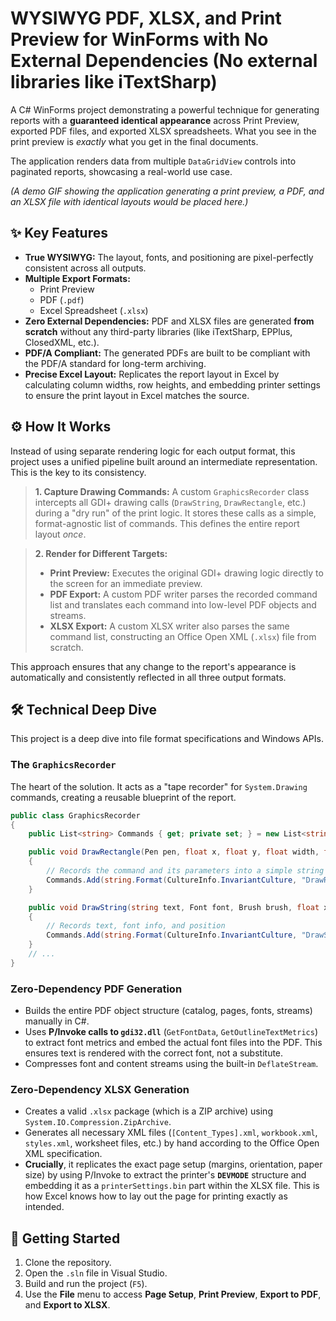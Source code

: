# WYSIWYG PDF, XLSX, and Print Preview for WinForms with No External Dependencies (No external libraries like iTextSharp)

A C# WinForms project demonstrating a powerful technique for generating reports with a **guaranteed identical appearance** across Print Preview, exported PDF files, and exported XLSX spreadsheets. What you see in the print preview is *exactly* what you get in the final documents.

The application renders data from multiple `DataGridView` controls into paginated reports, showcasing a real-world use case.


*(A demo GIF showing the application generating a print preview, a PDF, and an XLSX file with identical layouts would be placed here.)*

## ✨ Key Features

*   **True WYSIWYG:** The layout, fonts, and positioning are pixel-perfectly consistent across all outputs.
*   **Multiple Export Formats:**
    *   Print Preview
    *   PDF (`.pdf`)
    *   Excel Spreadsheet (`.xlsx`)
*   **Zero External Dependencies:** PDF and XLSX files are generated **from scratch** without any third-party libraries (like iTextSharp, EPPlus, ClosedXML, etc.).
*   **PDF/A Compliant:** The generated PDFs are built to be compliant with the PDF/A standard for long-term archiving.
*   **Precise Excel Layout:** Replicates the report layout in Excel by calculating column widths, row heights, and embedding printer settings to ensure the print layout in Excel matches the source.

## ⚙️ How It Works

Instead of using separate rendering logic for each output format, this project uses a unified pipeline built around an intermediate representation. This is the key to its consistency.

> **1. Capture Drawing Commands:** A custom `GraphicsRecorder` class intercepts all GDI+ drawing calls (`DrawString`, `DrawRectangle`, etc.) during a "dry run" of the print logic. It stores these calls as a simple, format-agnostic list of commands. This defines the entire report layout *once*.

> **2. Render for Different Targets:**
> *   **Print Preview:** Executes the original GDI+ drawing logic directly to the screen for an immediate preview.
> *   **PDF Export:** A custom PDF writer parses the recorded command list and translates each command into low-level PDF objects and streams.
> *   **XLSX Export:** A custom XLSX writer also parses the same command list, constructing an Office Open XML (`.xlsx`) file from scratch.

This approach ensures that any change to the report's appearance is automatically and consistently reflected in all three output formats.

## 🛠️ Technical Deep Dive

This project is a deep dive into file format specifications and Windows APIs.

### The `GraphicsRecorder`
The heart of the solution. It acts as a "tape recorder" for `System.Drawing` commands, creating a reusable blueprint of the report.

```csharp
public class GraphicsRecorder
{
    public List<string> Commands { get; private set; } = new List<string>();

    public void DrawRectangle(Pen pen, float x, float y, float width, float height)
    {
        // Records the command and its parameters into a simple string format
        Commands.Add(string.Format(CultureInfo.InvariantCulture, "DrawRectangle|{0}|{1}|{2}|{3}|{4}", x, y, width, height, currentPage));
    }

    public void DrawString(string text, Font font, Brush brush, float x, float y)
    {
        // Records text, font info, and position
        Commands.Add(string.Format(CultureInfo.InvariantCulture, "DrawString|{0}|{1}|{2}|{3}|{4}|{5}|{6}", text, font.Name, font.Size, font.Style, x, y + font.Size, currentPage));
    }
    // ...
}
```

### Zero-Dependency PDF Generation
*   Builds the entire PDF object structure (catalog, pages, fonts, streams) manually in C#.
*   Uses **P/Invoke calls to `gdi32.dll`** (`GetFontData`, `GetOutlineTextMetrics`) to extract font metrics and embed the actual font files into the PDF. This ensures text is rendered with the correct font, not a substitute.
*   Compresses font and content streams using the built-in `DeflateStream`.

### Zero-Dependency XLSX Generation
*   Creates a valid `.xlsx` package (which is a ZIP archive) using `System.IO.Compression.ZipArchive`.
*   Generates all necessary XML files (`[Content_Types].xml`, `workbook.xml`, `styles.xml`, worksheet files, etc.) by hand according to the Office Open XML specification.
*   **Crucially**, it replicates the exact page setup (margins, orientation, paper size) by using P/Invoke to extract the printer's **`DEVMODE`** structure and embedding it as a `printerSettings.bin` part within the XLSX file. This is how Excel knows how to lay out the page for printing exactly as intended.

## 🚀 Getting Started

1.  Clone the repository.
2.  Open the `.sln` file in Visual Studio.
3.  Build and run the project (`F5`).
4.  Use the **File** menu to access **Page Setup**, **Print Preview**, **Export to PDF**, and **Export to XLSX**.

